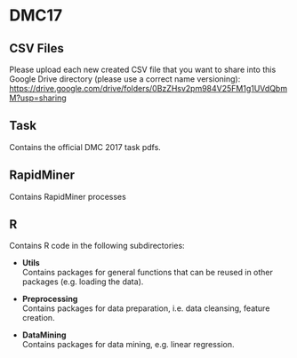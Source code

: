 # DMC17
## CSV Files
Please upload each new created CSV file that you want to share into this Google Drive directory (please use a correct name versioning):  
https://drive.google.com/drive/folders/0BzZHsv2pm984V25FM1g1UVdQbmM?usp=sharing  

## Task
Contains the official DMC 2017 task pdfs.
  
  
## RapidMiner
Contains RapidMiner processes  


## R
Contains R code in the following subdirectories:
* **Utils**  
Contains packages for general functions that can be reused in other packages (e.g. loading the data).

* **Preprocessing**  
Contains packages for data preparation, i.e. data cleansing, feature creation.

* **DataMining**  
Contains packages for data mining, e.g. linear regression.


